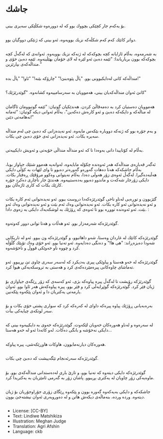 # جاشك

##
بۆ یەكەم جار كچێكی  بچووك بوو كە  لە دوورەوە شكڵێكی سەیری بینی.

##
دواتر كاتێك كەم كەم  شكڵەكە نزیك بوویەوە، ئەو بینی كە ژنێكی دووگیان بوو.

##
بە شەرمەوە، بەڵام ئازایانە كچە بچوكەكە لە ژنەكە نزیك بوویەوە. ئەوانەی كە لەگەڵ كچە بچوكەكە بوون بریاریاندا: "ئێمە دەبێ ئەو لێرە لە لای خۆمان بهێڵینەوە. ئێمە دەبێ خۆی و منداڵەكەی بپارێزین."

##
منداڵەكە كاتی لەدایکبوونی بوو. "پاڵ پێوەبنێ!" "چارۆكە بێنە!" "ئاو!" "پاڵ بدە!"

##
كاتێ ئەوان منداڵەكەیان بینی، هەموویان بە سەرسامییەوە كشانەوە. "گوێدرێژێك؟"

##
هەموویان دەستیان كرد بە دەمەقاڵێ كردن. هەندێكیان گوتیان: "ئێمە گوتبوومان ئاگامان لە مناڵەكە و دایكەكە دەبێ و ئەو كارەش دەكەین"، بەڵام ئەوانی دیكە گوتیان: "ئەمانە نەهامەتی دێنن!"

##
و بەم جۆرە بوو كە ژنەكە دووبارە بێكەس مایەوە. ئەو نەیدەزانی كە دەبێ چی لەم منداڵە سەیرە بكات. ئەو نەیدەزانی ئەی خۆی دەبێ چی بكات.

##
بەڵام لە كۆتاییدا دانی بەوەدا نا كە ئەو منداڵە منداڵی خۆیەتی و ئەویش دایكییەتی.

##
ئەگەر قەبارەی منداڵەكە هەر ئەوەندە چكۆلە مابایەوە، لەوانەیە هەموو شتێك جیاواز بوبا، بەڵام جاشكەكە هەتا دەهات گەورەو گەورەتر دەبوو تا وای لێهات بە کۆڵی دایکی هەڵنەدەگیرا. لەگەڵ ئەوەی زۆر هەوڵی دەدا، بەڵام نەیتوانی وەكوو مرۆڤێك ڕەفتار بكات. دایكی زۆرجار شەکەت و ماندوو دەبوو بەدەستییەوە. هەندێ جار ناچاری دەکرد جۆرە كارێك بکات كە كاری ئاژەڵان بوو.

##
گێژبوون و توڕەیی لەناو ناخی گوێدرێژەكەدا دروست ببوو. ئەو نەیدەتوانی ئەم كارە بكات و ئەو نەیدەتوانی ئەو كارە بكات. ئەو نەیدەتوانی وەك ئەم بێت و ئەو نەیدەتوانی وەك ئەو بێت. ئەو ئەوەندە تووڕە بوو تا ئەوەی كە ڕۆژێك بە لوشكەیەك دایكی بە زەوی دادا.
:
##
گوێدرێژەكە شەرمەزار بوو. ئەو هەڵات و هەتا توانی دوور كەوتەوە.

##
گوێدرێژەكە كاتێك لە غاردان وەستا، شەو داهاتبوو، و گوێدرێژەكە ون ببوو. ئەو لە تاریكایی شەودا دەیزەڕاند: "هی ها!" و دەنگی دەدایەوە. ئەو تەنیا بوو. ئەو خۆی وەك تۆپێك گڵۆڵە كرد و چووە ناو خەوێكی قووڵ و ناخۆشەوە.

##
گوێدرێژەكە لە خەو هەستا و پیاوێكی پیری بەدیكرد كە لەسەر سەری چاوی تێ بڕیبوو. ئەو تەماشای چاوەكانی پیرەمێردەكەی كرد و هەستی بە تروسكەیەكی هیوا كرد.

##
گوێدرێژکە رۆیشت تا لەگەڵ پیرە پیاوەكە بژی، ئەو كەسەی كە زۆر ڕێگەی جیاوازی بۆ ژیان فێر كرد. گوێدرێژەکە گوێڕایەڵی كرد و فێر بوو،  پیرە پیاوەكەش هەر ئاوا بوو. ئەوان یارمەتی یەكتریان دا و ئەوان پێكەوە پێكەنین.

##
بەرەبەیانی ڕۆژێك پیاوە پیرەكە داوای لە كەرەكە كرد كە سواری پشتی خۆی بكات و بۆ سەر لوتكەی چیایەكی ببات.

##
لە سەرەوە و لەناو هەورەكان خەویان لێكەوت. گوێدرێژەکە خەوی بە دایكییەوە بینی كە دایكی نەخۆشە و بانگی دەكات. لەو كاتەدا ئەو لە خەو هەستا...

##
هەورەكان دیارنەمابوون، هاوكات هاوڕێكەشی، پیرە پیاوكە.

##
گوێدرێژەکە سەرئەنجام تێگەییشت كە دەبێ چی بكات.

##
گوێدرێژەکە دایكی دیتەوە كە تەنیا بوو، و تازێ باری لەدەستدانی منداڵەكەی بوو. بۆ ماوەیەكی زۆر چاویان لە یەكتری بڕیبوو.  پاشان زۆر بە گەرمی ئامێزیان بە یەكتریدا كرد.

##
جاشكەكە و دایكی بەیەكەوە گەورە بوون و پێكەوە ڕێگای زۆری جۆراوجۆریان بۆ ژیان دیتەوە. وردە وردە، بنەماڵەی دیکەش هاتن و لە دەوروبەری ئەوان نیشتەجێ بوون.

##
* License: [CC-BY]
* Text: Lindiwe Matshikiza
* Illustration: Meghan Judge
* Translation: Agri Afshin
* Language: ckb
